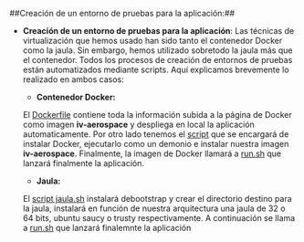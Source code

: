 ##Creación de un entorno de pruebas para la aplicación:##

+ **Creación de un entorno de pruebas para la aplicación**: Las técnicas de virtualización que hemos usado han sido tanto el contenedor Docker como la jaula. Sin embargo, hemos utilizado sobretodo la jaula más que el contenedor.
Todos los procesos de creación de entornos de pruebas están automatizados mediante scripts. Aquí explicamos brevemente lo realizado en ambos casos:

    * **Contenedor Docker:** 
    
    El [Dockerfile](https://github.com/julioxus/iv-aerospace/blob/master/Dockerfile) contiene toda la información subida a la página de Docker como imagen **iv-aerospace** y despliega en local la aplicación automaticamente.
    Por otro lado tenemos el [script](https://github.com/julioxus/iv-aerospace/blob/master/provisionamiento/install_dock.sh) que se encargará de instalar Docker, ejecutarlo como un demonio e instalar nuestra imagen **iv-aerospace**.
    Finalmente, la imagen de Docker llamará a [run.sh](https://github.com/julioxus/iv-aerospace/blob/master/run.sh) que lanzará finalmente la aplicación.

    * **Jaula:**
    
    El [script jaula.sh](https://github.com/julioxus/iv-aerospace/blob/master/provisionamiento/jaula.sh) instalará debootstrap y crear el directorio destino para la jaula, instalará en función de nuestra arquitectura una jaula de 32 o 64 bits, ubuntu saucy o trusty respectivamente. A continuación se llama a [run.sh](https://github.com/julioxus/iv-aerospace/blob/master/run.sh) que lanzará finalemnte la aplicación 
